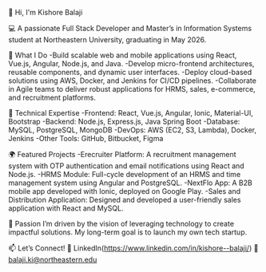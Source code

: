 👋 Hi, I'm Kishore Balaji


💻 A passionate Full Stack Developer and Master’s in Information Systems student at Northeastern University, graduating in May 2026.

🌟 What I Do
-Build scalable web and mobile applications using React, Vue.js, Angular, Node.js, and Java.
-Develop micro-frontend architectures, reusable components, and dynamic user interfaces.
-Deploy cloud-based solutions using AWS, Docker, and Jenkins for CI/CD pipelines.
-Collaborate in Agile teams to deliver robust applications for HRMS, sales, e-commerce, and recruitment platforms.


🔧 Technical Expertise
-Frontend: React, Vue.js, Angular, Ionic, Material-UI, Bootstrap
-Backend: Node.js, Express.js, Java Spring Boot
-Database: MySQL, PostgreSQL, MongoDB
-DevOps: AWS (EC2, S3, Lambda), Docker, Jenkins
-Other Tools: GitHub, Bitbucket, Figma


🌍 Featured Projects
-Erecruiter Platform: A recruitment management system with OTP authentication and email notifications using React and Node.js.
-HRMS Module: Full-cycle development of an HRMS and time management system using Angular and PostgreSQL.
-NextFlo App: A B2B mobile app developed with Ionic, deployed on Google Play.
-Sales and Distribution Application: Designed and developed a user-friendly sales application with React and MySQL.


🚀 Passion
I’m driven by the vision of leveraging technology to create impactful solutions. My long-term goal is to launch my own tech startup.

📫 Let’s Connect!
💼 LinkedIn(https://www.linkedin.com/in/kishore--balaji/)
📧 balaji.ki@northeastern.edu
